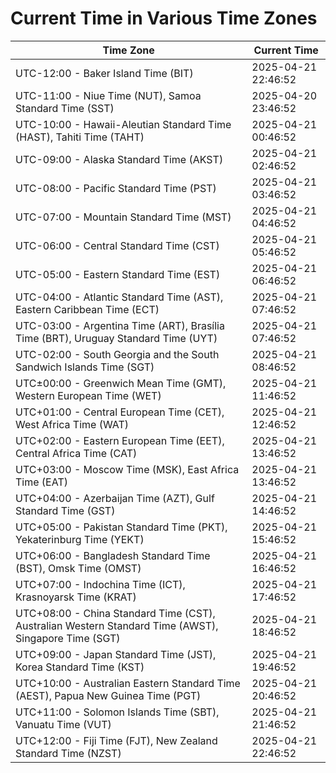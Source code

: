 # Current Time in Various Time Zones

| Time Zone | Current Time |
|-----------|--------------|
| UTC-12:00 - Baker Island Time (BIT) | 2025-04-21 22:46:52 |
| UTC-11:00 - Niue Time (NUT), Samoa Standard Time (SST) | 2025-04-20 23:46:52 |
| UTC-10:00 - Hawaii-Aleutian Standard Time (HAST), Tahiti Time (TAHT) | 2025-04-21 00:46:52 |
| UTC-09:00 - Alaska Standard Time (AKST) | 2025-04-21 02:46:52 |
| UTC-08:00 - Pacific Standard Time (PST) | 2025-04-21 03:46:52 |
| UTC-07:00 - Mountain Standard Time (MST) | 2025-04-21 04:46:52 |
| UTC-06:00 - Central Standard Time (CST) | 2025-04-21 05:46:52 |
| UTC-05:00 - Eastern Standard Time (EST) | 2025-04-21 06:46:52 |
| UTC-04:00 - Atlantic Standard Time (AST), Eastern Caribbean Time (ECT) | 2025-04-21 07:46:52 |
| UTC-03:00 - Argentina Time (ART), Brasília Time (BRT), Uruguay Standard Time (UYT) | 2025-04-21 07:46:52 |
| UTC-02:00 - South Georgia and the South Sandwich Islands Time (SGT) | 2025-04-21 08:46:52 |
| UTC±00:00 - Greenwich Mean Time (GMT), Western European Time (WET) | 2025-04-21 11:46:52 |
| UTC+01:00 - Central European Time (CET), West Africa Time (WAT) | 2025-04-21 12:46:52 |
| UTC+02:00 - Eastern European Time (EET), Central Africa Time (CAT) | 2025-04-21 13:46:52 |
| UTC+03:00 - Moscow Time (MSK), East Africa Time (EAT) | 2025-04-21 13:46:52 |
| UTC+04:00 - Azerbaijan Time (AZT), Gulf Standard Time (GST) | 2025-04-21 14:46:52 |
| UTC+05:00 - Pakistan Standard Time (PKT), Yekaterinburg Time (YEKT) | 2025-04-21 15:46:52 |
| UTC+06:00 - Bangladesh Standard Time (BST), Omsk Time (OMST) | 2025-04-21 16:46:52 |
| UTC+07:00 - Indochina Time (ICT), Krasnoyarsk Time (KRAT) | 2025-04-21 17:46:52 |
| UTC+08:00 - China Standard Time (CST), Australian Western Standard Time (AWST), Singapore Time (SGT) | 2025-04-21 18:46:52 |
| UTC+09:00 - Japan Standard Time (JST), Korea Standard Time (KST) | 2025-04-21 19:46:52 |
| UTC+10:00 - Australian Eastern Standard Time (AEST), Papua New Guinea Time (PGT) | 2025-04-21 20:46:52 |
| UTC+11:00 - Solomon Islands Time (SBT), Vanuatu Time (VUT) | 2025-04-21 21:46:52 |
| UTC+12:00 - Fiji Time (FJT), New Zealand Standard Time (NZST) | 2025-04-21 22:46:52 |
